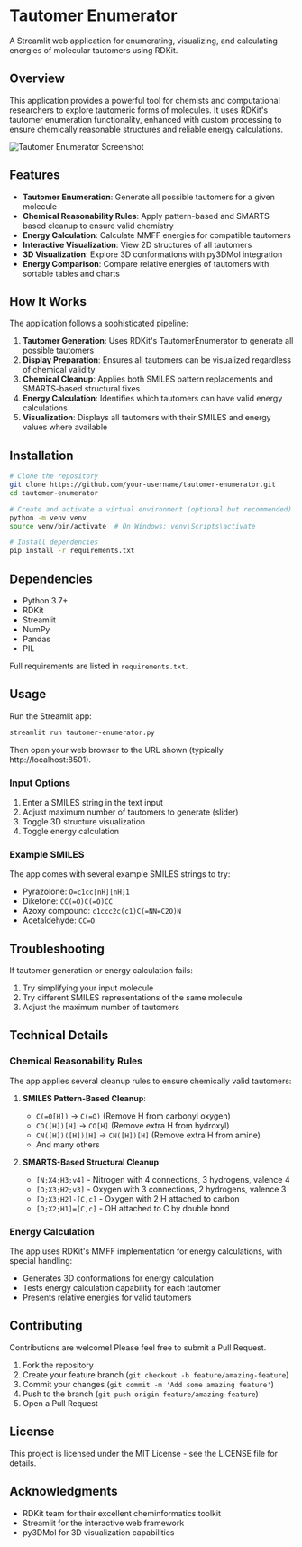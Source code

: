# Tautomer Enumerator

A Streamlit web application for enumerating, visualizing, and calculating energies of molecular tautomers using RDKit.

## Overview

This application provides a powerful tool for chemists and computational researchers to explore tautomeric forms of molecules. It uses RDKit's tautomer enumeration functionality, enhanced with custom processing to ensure chemically reasonable structures and reliable energy calculations.

![Tautomer Enumerator Screenshot](https://github.com/agiani99/tautomer-enumerator/blob/main/Screenshot_tautomer.png)

## Features

- **Tautomer Enumeration**: Generate all possible tautomers for a given molecule
- **Chemical Reasonability Rules**: Apply pattern-based and SMARTS-based cleanup to ensure valid chemistry
- **Energy Calculation**: Calculate MMFF energies for compatible tautomers
- **Interactive Visualization**: View 2D structures of all tautomers
- **3D Visualization**: Explore 3D conformations with py3DMol integration
- **Energy Comparison**: Compare relative energies of tautomers with sortable tables and charts

## How It Works

The application follows a sophisticated pipeline:

1. **Tautomer Generation**: Uses RDKit's TautomerEnumerator to generate all possible tautomers
2. **Display Preparation**: Ensures all tautomers can be visualized regardless of chemical validity
3. **Chemical Cleanup**: Applies both SMILES pattern replacements and SMARTS-based structural fixes
4. **Energy Calculation**: Identifies which tautomers can have valid energy calculations
5. **Visualization**: Displays all tautomers with their SMILES and energy values where available

## Installation

```bash
# Clone the repository
git clone https://github.com/your-username/tautomer-enumerator.git
cd tautomer-enumerator

# Create and activate a virtual environment (optional but recommended)
python -m venv venv
source venv/bin/activate  # On Windows: venv\Scripts\activate

# Install dependencies
pip install -r requirements.txt
```

## Dependencies

- Python 3.7+
- RDKit
- Streamlit
- NumPy
- Pandas
- PIL

Full requirements are listed in `requirements.txt`.

## Usage

Run the Streamlit app:

```bash
streamlit run tautomer-enumerator.py
```

Then open your web browser to the URL shown (typically http://localhost:8501).

### Input Options

1. Enter a SMILES string in the text input
2. Adjust maximum number of tautomers to generate (slider)
3. Toggle 3D structure visualization
4. Toggle energy calculation

### Example SMILES

The app comes with several example SMILES strings to try:
- Pyrazolone: `O=c1cc[nH][nH]1`
- Diketone: `CC(=O)C(=O)CC`
- Azoxy compound: `c1ccc2c(c1)C(=NN=C2O)N`
- Acetaldehyde: `CC=O`

## Troubleshooting

If tautomer generation or energy calculation fails:
1. Try simplifying your input molecule
2. Try different SMILES representations of the same molecule
3. Adjust the maximum number of tautomers

## Technical Details

### Chemical Reasonability Rules

The app applies several cleanup rules to ensure chemically valid tautomers:

1. **SMILES Pattern-Based Cleanup**:
   - `C(=O[H])` → `C(=O)` (Remove H from carbonyl oxygen)
   - `CO([H])[H]` → `CO[H]` (Remove extra H from hydroxyl)
   - `CN([H])([H])[H]` → `CN([H])[H]` (Remove extra H from amine)
   - And many others

2. **SMARTS-Based Structural Cleanup**:
   - `[N;X4;H3;v4]` - Nitrogen with 4 connections, 3 hydrogens, valence 4
   - `[O;X3;H2;v3]` - Oxygen with 3 connections, 2 hydrogens, valence 3
   - `[O;X3;H2]-[C,c]` - Oxygen with 2 H attached to carbon
   - `[O;X2;H1]=[C,c]` - OH attached to C by double bond

### Energy Calculation

The app uses RDKit's MMFF implementation for energy calculations, with special handling:
- Generates 3D conformations for energy calculation
- Tests energy calculation capability for each tautomer
- Presents relative energies for valid tautomers

## Contributing

Contributions are welcome! Please feel free to submit a Pull Request.

1. Fork the repository
2. Create your feature branch (`git checkout -b feature/amazing-feature`)
3. Commit your changes (`git commit -m 'Add some amazing feature'`)
4. Push to the branch (`git push origin feature/amazing-feature`)
5. Open a Pull Request

## License

This project is licensed under the MIT License - see the LICENSE file for details.

## Acknowledgments

- RDKit team for their excellent cheminformatics toolkit
- Streamlit for the interactive web framework
- py3DMol for 3D visualization capabilities
